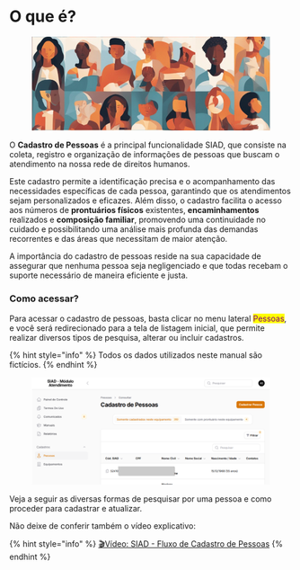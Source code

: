# O que é?

<figure><img src="../.gitbook/assets/image (1) (1) (1) (1) (1) (1) (1) (1) (1) (1) (1) (1) (1) (1) (1) (1) (1).png" alt=""><figcaption></figcaption></figure>

O **Cadastro de Pessoas** é a principal funcionalidade SIAD, que consiste na coleta, registro e organização de informações de pessoas que buscam o atendimento na nossa rede de direitos humanos.&#x20;

Este cadastro permite a identificação precisa e o acompanhamento das necessidades específicas de cada pessoa, garantindo que os atendimentos sejam personalizados e eficazes. Além disso, o cadastro facilita o acesso aos números de **prontuários físicos** existentes, **encaminhamentos** realizados e **composição familiar**, promovendo uma continuidade no cuidado e possibilitando uma análise mais profunda das demandas recorrentes e das áreas que necessitam de maior atenção.&#x20;

A importância do cadastro de pessoas reside na sua capacidade de assegurar que nenhuma pessoa seja negligenciado e que todas recebam o suporte necessário de maneira eficiente e justa.

### Como acessar?

Para acessar o cadastro de pessoas, basta clicar no menu lateral <mark style="color:purple;">Pessoas</mark>, e você será redirecionado para a tela de listagem inicial, que permite realizar diversos tipos de pesquisa, alterar ou incluir cadastros.

{% hint style="info" %}
Todos os dados utilizados neste manual são fictícios.
{% endhint %}

<figure><img src="../.gitbook/assets/image (107).png" alt=""><figcaption></figcaption></figure>

Veja a seguir as diversas formas de pesquisar por uma pessoa e como proceder para cadastrar e atualizar.

Não deixe de conferir também o vídeo explicativo:

{% hint style="info" %}
[🎬Vídeo: SIAD - Fluxo de Cadastro de Pessoas](https://shorturl.at/9O5cT)
{% endhint %}
